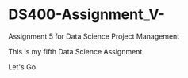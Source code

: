 # DS400-Assignment_V-
Assignment 5 for Data Science Project Management

This is my fifth Data Science Assignment

Let's Go
